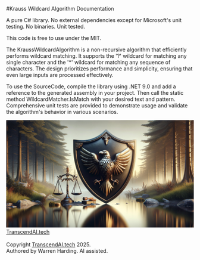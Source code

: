 
#Krauss Wildcard Algorithm Documentation

A pure C# library. No external dependencies except for Microsoft's unit testing. No binaries. Unit tested.

This code is free to use under the MIT.

The KraussWildcardAlgorithm is a non-recursive algorithm that efficiently performs wildcard matching. It supports the '?' wildcard for matching any single character and the '*' wildcard for matching any sequence of characters. The design prioritizes performance and simplicity, ensuring that even large inputs are processed effectively.

To use the SourceCode, compile the library using .NET 9.0 and add a reference to the generated assembly in your project. Then call the static method WildcardMatcher.IsMatch with your desired text and pattern. Comprehensive unit tests are provided to demonstrate usage and validate the algorithm's behavior in various scenarios.

![AI Image](aiimage.jpg)
[TranscendAI.tech](https://TranscendAI.tech)<br>
<br>
Copyright [TranscendAI.tech](https://TranscendAI.tech) 2025.</br>
Authored by Warren Harding. AI assisted.</br>
  